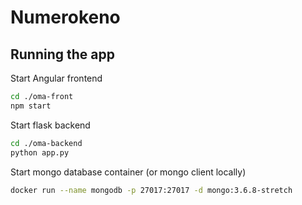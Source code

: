# Numerokeno

## Running the app

Start Angular frontend
```sh
cd ./oma-front
npm start
```

Start flask backend
```sh
cd ./oma-backend
python app.py
```

Start mongo database container (or mongo client locally)
```sh
docker run --name mongodb -p 27017:27017 -d mongo:3.6.8-stretch
```